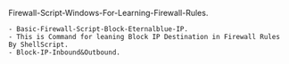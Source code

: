 Firewall-Script-Windows-For-Learning-Firewall-Rules.

	- Basic-Firewall-Script-Block-Eternalblue-IP.
	- This is Command for leaning Block IP Destination in Firewall Rules By ShellScript.
	- Block-IP-Inbound&Outbound.
